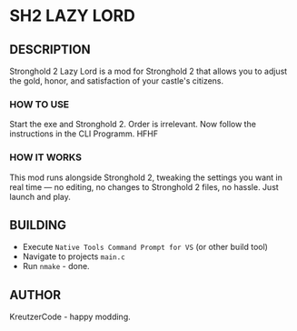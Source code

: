 # SH2 LAZY LORD

## DESCRIPTION

Stronghold 2 Lazy Lord is a mod for Stronghold 2 that allows you to adjust the gold, honor, and satisfaction of your castle's citizens.

### HOW TO USE

Start the exe and Stronghold 2. Order is irrelevant. Now follow the instructions in the CLI Programm. HFHF

### HOW IT WORKS

This mod runs alongside Stronghold 2, tweaking the settings you want in real time — no editing, no changes to Stronghold 2 files, no hassle. Just launch and play.

## BUILDING

- Execute `Native Tools Command Prompt for VS` (or other build tool)
- Navigate to projects `main.c`
- Run `nmake` - done.

## AUTHOR

KreutzerCode - happy modding.

